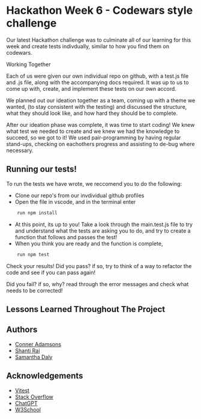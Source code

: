 
# Hackathon Week 6 - Codewars style challenge

Our latest Hackathon challenge was to culminate all of our learning for this week and create tests indivdually, similar to how you find them on codewars.

 


Working Together

Each of us were given our own individual repo on github, with a test.js file and .js file, along with the accompanying docs required. It was up to us to come up with, create, and implement these tests on our own accord. 

We planned out our ideation together as a team, coming up with a theme we wanted, (to stay consistent with the testing) and discussed the structure, what they should look like, and how hard they should be to complete.

After our ideation phase was complete, it was time to start coding! We knew what test we needed to create and we knew we had the knowledge to succeed, so we got to it! We used pair-programming by having regular stand-ups, checking on eachothers progress and assisting to de-bug where necessary.

## Running our tests!

To run the tests we have wrote, we reccomend you to do the following:

- Clone our repo's from our invdividual github profiles
- Open the file in vscode, and in the terminal enter

```bash
    run npm install
```
- At this point, its up to you! Take a look through the main.test.js file to try and understand what the tests are asking you to do, and try to create a function that follows and passes the test!
- When you think you are ready and the function is complete,

```bash
    run npm test
```
Check your results! Did you pass? if so, try to think of a way to refactor the code and see if you can pass again!

Did you fail? if so, why? read through the error messages and check what needs to be corrected!


## Lessons Learned Throughout The Project



## Authors

- [Conner Adamsons](https://github.com/ConnerConner96)
- [Shanti Rai](https://github.com/)
- [Samantha Daly](https://github.com/)


## Acknowledgements

 - [Vitest](https://vitest.dev/)
 - [Stack Overflow](https://stackoverflow.com/)
 - [ChatGPT](https:chatgpt.com)
 - [W3School](https://www.w3schools.com/)

